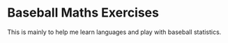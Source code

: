 # Baseball Maths Exercises 

This is mainly to help me learn languages and play with baseball statistics.
